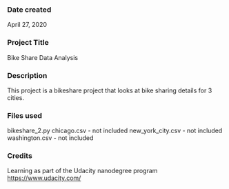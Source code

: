 ### Date created
April 27, 2020

### Project Title
Bike Share Data Analysis

### Description
This project is a bikeshare project that looks at bike sharing details for 3 cities.

### Files used
bikeshare_2.py
chicago.csv - not included
new_york_city.csv - not included
washington.csv - not included

### Credits
Learning as part of the Udacity nanodegree program https://www.udacity.com/

